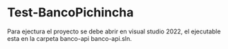 # Test-BancoPichincha

Para ejectura el proyecto se debe abrir en visual studio 2022, el ejecutable esta en la carpeta banco-api banco-api.sln.
